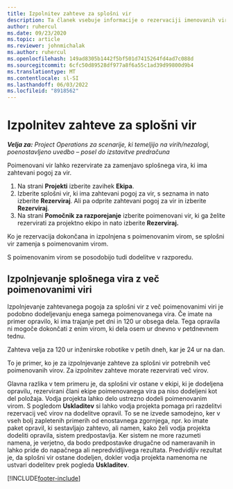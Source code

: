 ```yaml
---
title: Izpolnitev zahteve za splošni vir
description: Ta članek vsebuje informacije o rezervaciji imenovanih virov za zahtevo za splošni vir.
author: ruhercul
ms.date: 09/23/2020
ms.topic: article
ms.reviewer: johnmichalak
ms.author: ruhercul
ms.openlocfilehash: 149ad8305b1442f5bf501d7415264fd4ad7c088d
ms.sourcegitcommit: 6cfc50d89528df977a8f6a55c1ad39d99800d9b4
ms.translationtype: MT
ms.contentlocale: sl-SI
ms.lasthandoff: 06/03/2022
ms.locfileid: "8918562"
---
```

# <a name="generic-resource-requirement-fulfillment"></a>Izpolnitev zahteve za splošni vir

_**Velja za:** Project Operations za scenarije, ki temeljijo na virih/nezalogi, poenostavljeno uvedbo – posel do izstavitve predračuna_

Poimenovani vir lahko rezervirate za zamenjavo splošnega vira, ki ima zahtevani pogoj za vir.

1. Na strani **Projekti** izberite zavihek **Ekipa**.
2. Izberite splošni vir, ki ima zahtevani pogoj za vir, s seznama in nato izberite **Rezerviraj**. Ali pa odprite zahtevani pogoj za vir in izberite **Rezerviraj**.
3. Na strani **Pomočnik za razporejanje** izberite poimenovani vir, ki ga želite rezervirati za projektno ekipo in nato izberite **Rezerviraj.**

Ko je rezervacija dokončana in izpolnjena s poimenovanim virom, se splošni vir zamenja s poimenovanim virom.

S poimenovanim virom se posodobijo tudi dodelitve v razporedu.

## <a name="fulfill-a-generic-resource-with-multiple-named-resources"></a>Izpolnjevanje splošnega vira z več poimenovanimi viri
Izpolnjevanje zahtevanega pogoja za splošni vir z več poimenovanimi viri je podobno dodeljevanju enega samega poimenovanega vira. Če imate na primer opravilo, ki ima trajanje pet dni in 120 ur obsega dela. Tega opravila ni mogoče dokončati z enim virom, ki dela osem ur dnevno v petdnevnem tednu. 

Zahteva velja za 120 ur inženirske robotike v petih dneh, kar je 24 ur na dan.

To je primer, ko je za izpolnjevanje zahteve za splošni vir potrebnih več poimenovanih virov. Za izpolnitev zahteve morate rezervirati več virov.

Glavna razlika v tem primeru je, da splošni vir ostane v ekipi, ki je dodeljena opravilu, rezervirani člani ekipe poimenovanega vira pa niso dodeljeni kot del položaja. Vodja projekta lahko delo ustrezno dodeli poimenovanim virom. S pogledom **Uskladitev** si lahko vodja projekta pomaga pri razdelitvi rezervacij več virov na dodelitve opravil. To se ne izvede samodejno, ker v vseh bolj zapletenih primerih od enostavnega zgornjega, npr. ko imate paket opravil, ki sestavljajo zahtevo, ali namen, kako želi vodja projekta dodeliti opravila, sistem predpostavlja. Ker sistem ne more razumeti namena, je verjetno, da bodo predpostavke drugačne od nameravanih in lahko pride do napačnega ali nepredvidljivega rezultata. Predvidljiv rezultat je, da splošni vir ostane dodeljen, dokler vodja projekta namenoma ne ustvari dodelitev prek pogleda **Uskladitev**.




[!INCLUDE[footer-include](../includes/footer-banner.md)]